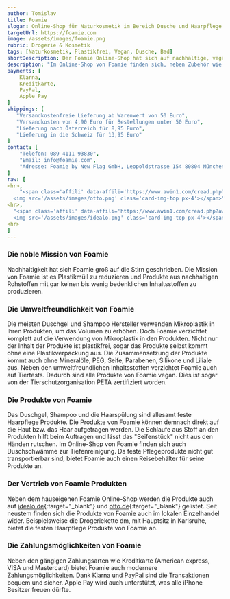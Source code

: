 ```yaml
---
author: Tomislav
title: Foamie
slogan: Online-Shop für Naturkosmetik im Bereich Dusche und Haarpflege
targetUrl: https://foamie.com
image: /assets/images/foamie.png
rubric: Drogerie & Kosmetik
tags: [Naturkosmetik, Plastikfrei, Vegan, Dusche, Bad]
shortDescription: Der Foamie Online-Shop hat sich auf nachhaltige, vegane und plastikfreie Naturkosmetik Produkte, im Bereich Dusche und Haarpflege, spezialisiert. 
description: "Im Online-Shop von Foamie finden sich, neben Zubehör wie Duschschwämme und Reisebehälter weitere Produkte wie Duschgel, Shampoo und Conditioner (Haarspülung). Allesamt sind vegan, plastikrei und aus nachhaltigen Rohstoffen produziert. Die Naturkosmetik Produkte kommen alle ganz ohne Plastikverpackungen aus und werden in Europa produziert. Die Firma Foamie verzichtet außerdem komplett auf Mineralöle, PEG, Seife, Parabenen, Silikone & Liliale."
payments: [
    Klarna,
    Kreditkarte,
    PayPal,
    Apple Pay
]
shippings: [
   "Versandkostenfreie Lieferung ab Warenwert von 50 Euro",
   "Versandkosten von 4,90 Euro für Bestellungen unter 50 Euro",
   "Lieferung nach Österreich für 8,95 Euro",
   "Lieferung in die Schweiz für 13,95 Euro"
]
contact: [
    "Telefon: 089 4111 93830",
    "Email: info@foamie.com",
    "Adresse: Foamie by New Flag GmbH, Leopoldstrasse 154 80804 München Deutschland"
]
raw: [
<hr>,
    "<span class='affili' data-affili='https://www.awin1.com/cread.php?awinmid=14336&awinaffid=731132&clickref=&ued=https%3A%2F%2Fwww.otto.de%2Fsuche%2FFoamie%2F' rel='nofollow'><h3 class='h6'>Foamie im Preisvergleich auf otto.de</h3>
  <img src='/assets/images/otto.png' class='card-img-top px-4'></span>",
<hr>,
  "<span class='affili' data-affili='https://www.awin1.com/cread.php?awinmid=15536&awinaffid=381745&clickref=&ued=https%3A%2F%2Fwww.idealo.de%2Fpreisvergleich%2FMainSearchProductCategory.html%3Fq%3Dfoamie' rel='nofollow'><h3 class='h6'>Foamie im Preisvergleich auf idealo.de</h3>
  <img src='/assets/images/idealo.png' class='card-img-top px-4'></span>",
<hr>
]
---
```


### Die noble Mission von Foamie

Nachhaltigkeit hat sich Foamie groß auf die Stirn geschrieben. Die Mission von Foamie ist es Plastikmüll zu reduzieren und Produkte aus nachhaltigen Rohstoffen mit gar keinen bis wenig bedenklichen Inhaltsstoffen zu produzieren.

### Die Umweltfreundlichkeit von Foamie

Die meisten Duschgel und Shampoo Hersteller verwenden Mikroplastik in Ihren Produkten, um das Volumen zu erhöhen. Doch Foamie verzichtet komplett auf die Verwendung von Mikroplastik in den Produkten. Nicht nur der Inhalt der Produkte ist plastikfrei, sogar das Produkte selbst kommt ohne eine Plastikverpackung aus. Die Zusammensetzung der Produkte kommt auch ohne Mineralöle, PEG, Seife, Parabenen, Silikone und Liliale aus. Neben den umweltfreundlichen Inhaltsstoffen verzichtet Foamie auch auf Tiertests. Dadurch sind alle Produkte von Foamie vegan. Dies ist sogar von der Tierschutzorganisation PETA zertifiziert worden. 

### Die Produkte von Foamie

Das Duschgel, Shampoo und die Haarspülung sind allesamt feste Haarpflege Produkte. Die Produkte von Foamie können demnach direkt auf die Haut bzw. das Haar aufgetragen werden. Die Schlaufe aus Stoff an den Produkten hilft beim Auftragen und lässt das "Seifenstück" nicht aus den Händen rutschen. Im Online-Shop von Foamie finden sich auch Duschschwämme zur Tiefenreinigung. Da feste Pflegeprodukte nicht gut transportierbar sind, bietet Foamie auch einen Reisebehälter für seine Produkte an.

### Der Vertrieb von Foamie Produkten

Neben dem hauseigenen Foamie Online-Shop werden die Produkte auch auf [idealo.de](https://www.awin1.com/cread.php?awinmid=15536&awinaffid=381745&clickref=&ued=https%3A%2F%2Fwww.idealo.de%2Fpreisvergleich%2FMainSearchProductCategory.html%3Fq%3Dfoamie){:target="_blank"} und [otto.de](https://www.awin1.com/cread.php?awinmid=14336&awinaffid=731132&clickref=&ued=https%3A%2F%2Fwww.otto.de%2Fsuche%2FFoamie%2F){:target="_blank"} gelistet. Seit neustem finden sich die Produkte von Foamie auch im lokalen Einzelhandel wider. Beispielsweise die Drogeriekette dm, mit Hauptsitz in Karlsruhe, bietet die festen Haarpflege Produkte von Foamie an.

### Die Zahlungsmöglichkeiten von Foamie

Neben den gängigen Zahlungsarten wie Kreditkarte (American express, VISA und Mastercard) bietet Foamie auch modernere Zahlungsmöglichkeiten. Dank Klarna und PayPal sind die Transaktionen bequem und sicher. Apple Pay wird auch unterstützt, was alle iPhone Besitzer freuen dürfte.